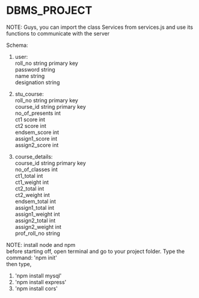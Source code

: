 # DBMS_PROJECT

NOTE: Guys, you can import the class Services from services.js and use its functions to communicate with the server  

Schema:

1. user:  
   roll_no string primary key  
   password string  
   name string  
   designation string  
   
2. stu_course:  
   roll_no string primary key  
   course_id string primary key  
   no_of_presents int  
   ct1 score int  
   ct2 score int  
   endsem_score int  
   assign1_score int  
   assign2_score int  
   
3. course_details:  
   course_id string primary key  
   no_of_classes int  
   ct1_total int  
   ct1_weight int  
   ct2_total int  
   ct2_weight int  
   endsem_total int  
   assign1_total int  
   assign1_weight int  
   assign2_total int  
   assign2_weight int  
   prof_roll_no string  
   
NOTE: install node and npm  
before starting off, open terminal and go to your project folder. Type the command: 'npm init'  
then type,  
1. 'npm install mysql'
2. 'npm install express'
3. 'npm install cors'
